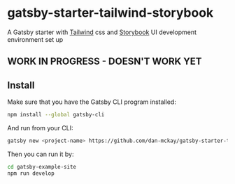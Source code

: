 # gatsby-starter-tailwind-storybook

A Gatsby starter with [Tailwind](https://tailwindcss.com/) css and [Storybook](https://storybook.js.org/) UI development environment set up

## WORK IN PROGRESS - DOESN'T WORK YET

## Install

Make sure that you have the Gatsby CLI program installed:
```sh
npm install --global gatsby-cli
```

And run from your CLI:
```sh
gatsby new <project-name> https://github.com/dan-mckay/gatsby-starter-tailwind-storybook
```

Then you can run it by:
```sh
cd gatsby-example-site
npm run develop
```

